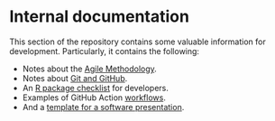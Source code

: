 # Internal documentation

This section of the repository contains some valuable information for development. Particularly, it contains the following:

- Notes about the [Agile Methodology](agile.md).
- Notes about [Git and GitHub](git-reference.md).
- An [R package checklist](r-pkg-checklist.md) for developers.
- Examples of GitHub Action [workflows](dev-tools/example-workflows/).
- And a [template for a software presentation](templates/15_min_talk/).


